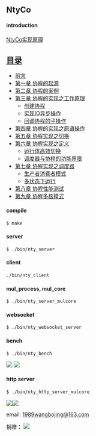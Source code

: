 ## NtyCo

#### introduction
[NtyCo实现原理](http://ntycobook.ntytcp.com/)

## [目录](http://ntycobook.ntytcp.com/index.html)
* [前言](http://ntycobook.ntytcp.com/charpter0/index.html)
* [第一章 协程的起源](http://ntycobook.ntytcp.com/chapter1/1_0.html)
* [第二章 协程的案例](http://ntycobook.ntytcp.com/chapter2/2_0.html)
* [第三章 协程的实现之工作原理](http://ntycobook.ntytcp.com/chapter3/3_0.html)
    * [创建协程](http://ntycobook.ntytcp.com/chapter3/3_0.html)
    * [实现IO异步操作](http://ntycobook.ntytcp.com/chapter3/3_0.html)
    * [回调协程的子操作](http://ntycobook.ntytcp.com/chapter3/3_0.html)
* [第四章 协程的实现之原语操作](http://ntycobook.ntytcp.com/chapter4/4_0.html)
* [第五章 协程实现之切换](http://ntycobook.ntytcp.com/chapter5/5_0.html)
* [第六章 协程实现之定义](http://ntycobook.ntytcp.com/chapter6/6_0.html)
    * [运行体高效切换](http://ntycobook.ntytcp.com/chapter6/6_0.html)
    * [调度器与协程的功能界限](http://ntycobook.ntytcp.com/chapter6/6_0.html)
* [第七章 协程实现之调度器](http://ntycobook.ntytcp.com/chapter7/7_0.html)
    * [生产者消费者模式](http://ntycobook.ntytcp.com/chapter7/7_0.html)
    * [多状态下运行](http://ntycobook.ntytcp.com/chapter7/7_0.html)
* [第八章 协程性能测试](http://ntycobook.ntytcp.com/chapter8/8_0.html)
* [第九章 协程多核模式](http://ntycobook.ntytcp.com/chapter9/9_0.html)


#### compile

```
$ make
```


#### server 
```
$ ./bin/nty_server
```
#### client
```
./bin/nty_client
```

#### mul_process, mul_core
```
$ ./bin/nty_server_mulcore
```
#### websocket
```
$ ./bin/nty_websocket_server
```

#### bench
```
$ ./bin/nty_bench
```
![](http://bojing.wang/wp-content/uploads/2018/08/nty_bench_ntyco.png)
![](http://bojing.wang/wp-content/uploads/2018/08/nty_bench_nginx.png)


#### http server
```
$ ./bin/nty_http_server_mulcore
```

![](http://bojing.wang/wp-content/uploads/2018/08/ntyco_ab.png)![](http://bojing.wang/wp-content/uploads/2018/08/nginx_ab.png)


email: 1989wangbojing@163.com  

捐赠：
![](http://bojing.wang/wp-content/uploads/2019/01/wx_pay.jpg)

